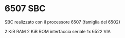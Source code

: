 # 6507 SBC
SBC realizzato con il processore 6507 (famiglia del 6502)

2 KiB RAM
2 KiB ROM
interfaccia seriale
1x 6522 VIA
